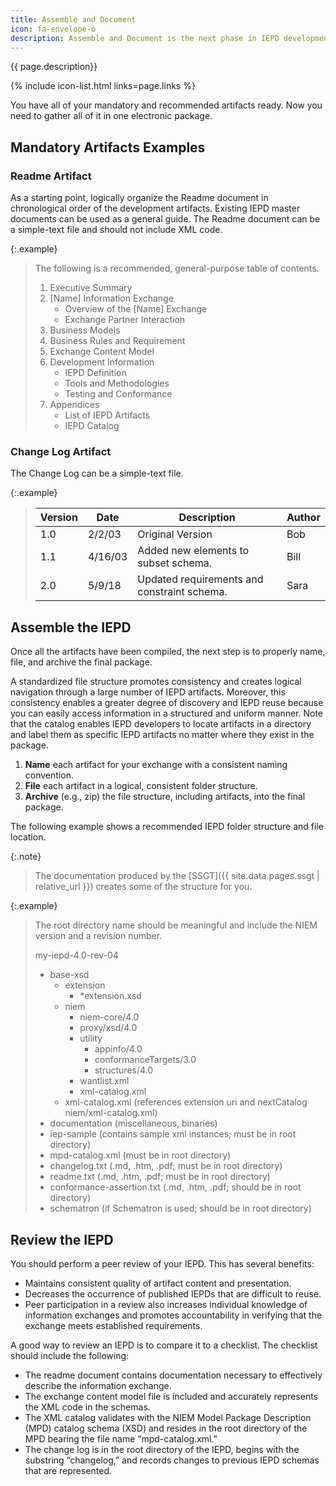 ```yaml
---
title: Assemble and Document
icon: fa-envelope-o
description: Assemble and Document is the next phase in IEPD development after the Build and Validate phase.
---
```


{{ page.description}}

{% include icon-list.html links=page.links %}

You have all of your mandatory and recommended artifacts ready. Now you need to gather all of it in one electronic package.

## Mandatory Artifacts Examples

### Readme Artifact

As a starting point, logically organize the Readme document in chronological order of the development artifacts. Existing IEPD master documents can be used as a general guide. The Readme document can be a simple-text file and should not include XML code.

{:.example}
>The following is a recommended, general-purpose table of contents.
>
>1. Executive Summary
>1. [Name] Information Exchange
>       - Overview of the [Name] Exchange
>       - Exchange Partner Interaction
>1. Business Models
>1. Business Rules and Requirement
>1. Exchange Content Model
>1. Development Information
>       - IEPD Definition
>       - Tools and Methodologies
>       - Testing and Conformance
>1. Appendices
>       - List of IEPD Artifacts
>       - IEPD Catalog

### Change Log Artifact

The Change Log can be a simple-text file.

{:.example}
>| Version | Date | Description | Author |
>| --- | --- | --- | --- |
>| 1.0 | 2/2/03 | Original Version | Bob |
>| 1.1 | 4/16/03 | Added new elements to subset schema. | Bill |
>| 2.0 | 5/9/18 | Updated requirements and constraint schema. | Sara |

## Assemble the IEPD

Once all the artifacts have been compiled, the next step is to properly name, file, and archive the final package.

A standardized file structure promotes consistency and creates logical navigation through a large number of IEPD artifacts. Moreover, this consistency enables a greater degree of discovery and IEPD reuse because you can easily access information in a structured and uniform manner. Note that the catalog enables IEPD developers to locate artifacts in a directory and label them as specific IEPD artifacts no matter where they exist in the package.

1. **Name** each artifact for your exchange with a consistent naming convention.
2. **File** each artifact in a logical, consistent folder structure.
3. **Archive** (e.g., zip) the file structure, including artifacts, into the final package.

The following example shows a recommended IEPD folder structure and file location.

{:.note}
>The documentation produced by the [SSGT]({{ site.data.pages.ssgt | relative_url }}) creates some of the structure for you.

{:.example}
>The root directory name should be meaningful and include the NIEM version and a revision number.
>
>my-iepd-4.0-rev-04
>
>- base-xsd
>   - extension
>      - *extension.xsd
>   - niem
>      - niem-core/4.0
>      - proxy/xsd/4.0
>      - utility
>         - appinfo/4.0
>         - conformanceTargets/3.0
>         - structures/4.0
>      - wantlist.xml
>      - xml-catalog.xml
>   - xml-catalog.xml (references extension uri and nextCatalog niem/xml-catalog.xml)
>- documentation (miscellaneous, binaries)
>- iep-sample (contains sample xml instances; must be in root directory)
>- mpd-catalog.xml (must be in root directory)
>- changelog.txt (.md, .htm, .pdf; must be in root directory)
>- readme.txt (.md, .htm, .pdf; must be in root directory)
>- conformance-assertion.txt (.md, .htm, .pdf; should be in root directory)
>- schematron (if Schematron is used; should be in root directory)

## Review the IEPD

You should perform a peer review of your IEPD. This has several benefits:

- Maintains consistent quality of artifact content and presentation.
- Decreases the occurrence of published IEPDs that are difficult to reuse.
- Peer participation in a review also increases individual knowledge of information exchanges and promotes accountability in verifying that the exchange meets established requirements.

A good way to review an IEPD is to compare it to a checklist. The checklist should include the following:

- The readme document contains documentation necessary to effectively describe the information exchange.
- The exchange content model file is included and accurately represents the XML code in the schemas.
- The XML catalog validates with the NIEM Model Package Description (MPD) catalog schema (XSD) and resides in the root directory of the MPD bearing the file name “mpd-catalog.xml.”
- The change log is in the root directory of the IEPD, begins with the substring “changelog,” and records changes to previous IEPD schemas that are represented.

